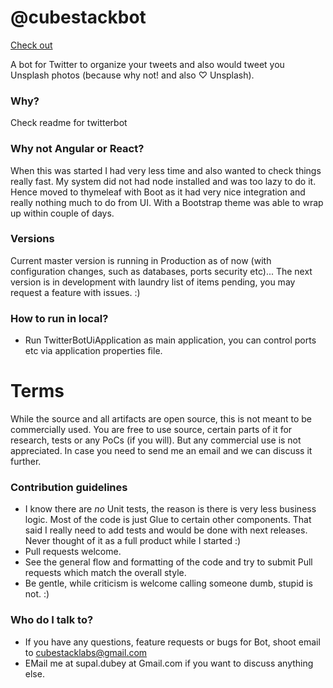 # @cubestackbot #

[Check out](http://cubestack.in/twitterui/) 

A bot for Twitter to organize your tweets and also would tweet you Unsplash photos (because why not! and also ♡ Unsplash).

### Why? ###

Check readme for twitterbot 

### Why not Angular or React? ###
When this was started I had very less time and also wanted to check things really fast. My system did not had node installed and was too lazy to do it. 
Hence moved to thymeleaf with Boot as it had very nice integration and really nothing much to do from UI. With a Bootstrap theme was able to wrap up within couple of days.

### Versions ###

Current master version is running in Production as of now (with configuration changes, such as databases, ports security etc)...
The next version is in development with laundry list of items pending, you may request a feature with issues. :) 

### How to run in local? ###

* Run TwitterBotUiApplication as main application, you can control ports etc via application properties file. 

# Terms #
While the source and all artifacts are open source, this is not meant to be commercially used. You are free to use source, certain parts of it for research, tests or any PoCs (if you will). But any commercial use is not appreciated. In case you need to send me an email and we can discuss it further. 

### Contribution guidelines ###

* I know there are *no* Unit tests, the reason is there is very less business logic. Most of the code is just Glue to certain other components. That said I really need to add tests and would be done with next releases. Never thought of it as a full product while I started :) 
* Pull requests welcome.
* See the general flow and formatting of the code and try to submit Pull requests which match the overall style.
* Be gentle, while criticism is welcome calling someone dumb, stupid is not. :)

### Who do I talk to? ###

* If you have any questions, feature requests or bugs for Bot, shoot email to cubestacklabs@gmail.com
* EMail me at supal.dubey at Gmail.com if you want to discuss anything else. 
